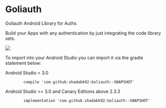 # Goliauth
Goliauth Android Library for Auths


Build your Apps with any authentication by just integrating the code library sets.

[![](https://jitpack.io/v/shadabk92/Goliauth.svg)](https://jitpack.io/#shadabk92/Goliauth)

To import into your Android Studio you can import it via the gradle statement below:

Android Studio < 3.0

	        compile 'com.github.shadabk92:Goliauth:-SNAPSHOT'


Android Studio >= 3.0 and Canary Editions above 2.3.3

	        implementation 'com.github.shadabk92:Goliauth:-SNAPSHOT'


